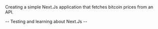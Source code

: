Creating a simple Next.Js application that fetches bitcoin prices from an API.

-- Testing and learning about Next.Js -- 
